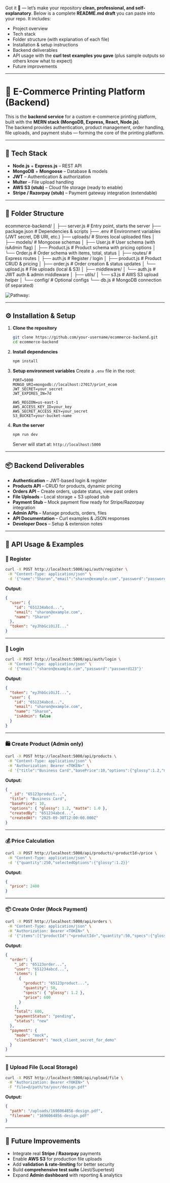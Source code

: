 Got it 🚀 — let’s make your repository **clean, professional, and self-explanatory**. Below is a complete **README.md draft** you can paste into your repo. It includes:

* Project overview
* Tech stack
* Folder structure (with explanation of each file)
* Installation & setup instructions
* Backend deliverables
* API usage with the **curl test examples you gave** (plus sample outputs so others know what to expect)
* Future improvements

---
# 🛒 E-Commerce Printing Platform (Backend)

This is the **backend service** for a custom e-commerce printing platform, built with the **MERN stack (MongoDB, Express, React, Node.js)**.  
The backend provides authentication, product management, order handling, file uploads, and payment stubs — forming the core of the printing platform.

---

## 🚀 Tech Stack

- **Node.js** + **Express.js** – REST API  
- **MongoDB** + **Mongoose** – Database & models  
- **JWT** – Authentication & authorization  
- **Multer** – File upload handling  
- **AWS S3 (stub)** – Cloud file storage (ready to enable)  
- **Stripe / Razorpay (stub)** – Payment gateway integration (extendable)  

---

## 📂 Folder Structure

ecommerce-backend/
│
├── server.js                # Entry point, starts the server
├── package.json              # Dependencies & scripts
├── .env                      # Environment variables (JWT secret, DB URI, etc.)
├── uploads/                  # Stores local uploaded files
│
├── models/                   # Mongoose schemas
│   ├── User.js               # User schema (with isAdmin flag)
│   ├── Product.js            # Product schema with pricing options
│   └── Order.js              # Order schema with items, total, status
│
├── routes/                   # Express routes
│   ├── auth.js               # Register / login
│   ├── product.js            # Product CRUD & pricing
│   ├── order.js              # Order creation & status updates
│   └── upload.js             # File uploads (local & S3)
│
├── middleware/
│   └── auth.js               # JWT auth & admin middleware
│
├── utils/
│   └── s3.js                 # AWS S3 upload helper
│
└── config/                   # Optional configs
    └── db.js                 # MongoDB connection (if separated)


![Pathway:](https://github.com/Sharonsunaina7/Ecommerce_Website_Backend1/blob/main/pathway.png)

---

## ⚙️ Installation & Setup

1. **Clone the repository**

   ```bash
   git clone https://github.com/your-username/ecommerce-backend.git
   cd ecommerce-backend
   ```

2. **Install dependencies**

   ```bash
   npm install
   ```

3. **Setup environment variables**
   Create a `.env` file in the root:

   ```env
   PORT=5000
   MONGO_URI=mongodb://localhost:27017/print_ecom
   JWT_SECRET=your_secret
   JWT_EXPIRES_IN=7d

   AWS_REGION=us-east-1
   AWS_ACCESS_KEY_ID=your_key
   AWS_SECRET_ACCESS_KEY=your_secret
   S3_BUCKET=your-bucket-name
   ```

4. **Run the server**

   ```bash
   npm run dev
   ```

   Server will start at: `http://localhost:5000`

---

## 📦 Backend Deliverables

* **Authentication** – JWT-based login & register
* **Products API** – CRUD for products, dynamic pricing
* **Orders API** – Create orders, update status, view past orders
* **File Uploads** – Local storage + S3 upload stub
* **Payment Stub** – Mock payment flow ready for Stripe/Razorpay integration
* **Admin APIs** – Manage products, orders, files
* **API Documentation** – Curl examples & JSON responses
* **Developer Docs** – Setup & extension notes

---

## 🧪 API Usage & Examples

### 🔑 Register

```bash
curl -X POST http://localhost:5000/api/auth/register \
 -H "Content-Type: application/json" \
 -d '{"name":"Sharon","email":"sharon@example.com","password":"password123"}'
```

**Output:**

```json
{
  "user": {
    "id": "651234abcd...",
    "email": "sharon@example.com",
    "name": "Sharon"
  },
  "token": "eyJhbGciOiJI..."
}
```

---

### 🔑 Login

```bash
curl -X POST http://localhost:5000/api/auth/login \
 -H "Content-Type: application/json" \
 -d '{"email":"sharon@example.com","password":"password123"}'
```

**Output:**

```json
{
  "token": "eyJhbGciOiJI...",
  "user": {
    "id": "651234abcd...",
    "email": "sharon@example.com",
    "name": "Sharon",
    "isAdmin": false
  }
}
```

---

### 🛍️ Create Product (Admin only)

```bash
curl -X POST http://localhost:5000/api/products \
 -H "Content-Type: application/json" \
 -H "Authorization: Bearer <TOKEN>" \
 -d '{"title":"Business Card","basePrice":10,"options":{"glossy":1.2,"matte":1.0}}'
```

**Output:**

```json
{
  "_id": "65123product...",
  "title": "Business Card",
  "basePrice": 10,
  "options": { "glossy": 1.2, "matte": 1.0 },
  "createdBy": "651234abcd...",
  "createdAt": "2025-09-30T12:00:00.000Z"
}
```

---

### 💰 Price Calculation

```bash
curl -X POST http://localhost:5000/api/products/<productId>/price \
 -H "Content-Type: application/json" \
 -d '{"quantity":250,"selectedOptions":{"glossy":1.2}}'
```

**Output:**

```json
{
  "price": 2400
}
```

---

### 📦 Create Order (Mock Payment)

```bash
curl -X POST http://localhost:5000/api/orders \
 -H "Content-Type: application/json" \
 -H "Authorization: Bearer <TOKEN>" \
 -d '{"items":[{"productId":"<productId>","quantity":50,"specs":{"glossy":1.2}}]}'
```

**Output:**

```json
{
  "order": {
    "_id": "65123order...",
    "user": "651234abcd...",
    "items": [
      {
        "product": "65123product...",
        "quantity": 50,
        "specs": { "glossy": 1.2 },
        "price": 600
      }
    ],
    "total": 600,
    "paymentStatus": "pending",
    "status": "new"
  },
  "payment": {
    "mode": "mock",
    "clientSecret": "mock_client_secret_for_demo"
  }
}
```

---

### 📂 Upload File (Local Storage)

```bash
curl -X POST http://localhost:5000/api/upload/file \
 -H "Authorization: Bearer <TOKEN>" \
 -F "file=@/path/to/your/design.pdf"
```

**Output:**

```json
{
  "path": "/uploads/1696064856-design.pdf",
  "filename": "1696064856-design.pdf"
}
```

---

## 🔮 Future Improvements

* Integrate real **Stripe / Razorpay** payments
* Enable **AWS S3** for production file uploads
* Add **validation & rate-limiting** for better security
* Build **comprehensive test suite** (Jest/Supertest)
* Expand **Admin dashboard** with reporting & analytics
